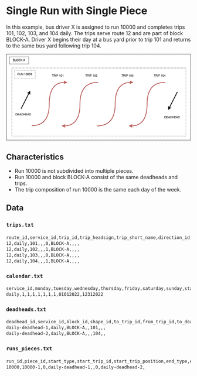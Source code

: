 # Single Run with Single Piece

In this example, bus driver X is assigned to run 10000 and completes trips 101, 102, 103, and 104 daily.
The trips serve route 12 and are part of block BLOCK-A. Driver X begins their day at a bus yard prior to trip 101 and returns
to the same bus yard following trip 104.

![single-run-single-piece](diagram.png)

## Characteristics

* Run 10000 is not subdivided into multiple pieces.
* Run 10000 and block BLOCK-A consist of the same deadheads and trips.
* The trip composition of run 10000 is the same each day of the week.

## Data

### `trips.txt`

```csv
route_id,service_id,trip_id,trip_headsign,trip_short_name,direction_id,block_id,shape_id,wheelchair_accessible,bikes_allowed
12,daily,101,,,0,BLOCK-A,,,,
12,daily,102,,,1,BLOCK-A,,,,
12,daily,103,,,0,BLOCK-A,,,,
12,daily,104,,,1,BLOCK-A,,,,
```

### `calendar.txt`

```csv
service_id,monday,tuesday,wednesday,thursday,friday,saturday,sunday,start_date,end_date
daily,1,1,1,1,1,1,1,01012022,12312022
```

### `deadheads.txt`

```csv
deadhead_id,service_id,block_id,shape_id,to_trip_id,from_trip_id,to_deadhead_id,from_deadhead_id
daily-deadhead-1,daily,BLOCK-A,,101,,,
daily-deadhead-2,daily,BLOCK-A,,,104,,
```

### `runs_pieces.txt`

```csv
run_id,piece_id,start_type,start_trip_id,start_trip_position,end_type,end_trip_id,end_trip_position
10000,10000-1,0,daily-deadhead-1,,0,daily-deadhead-2,
```
